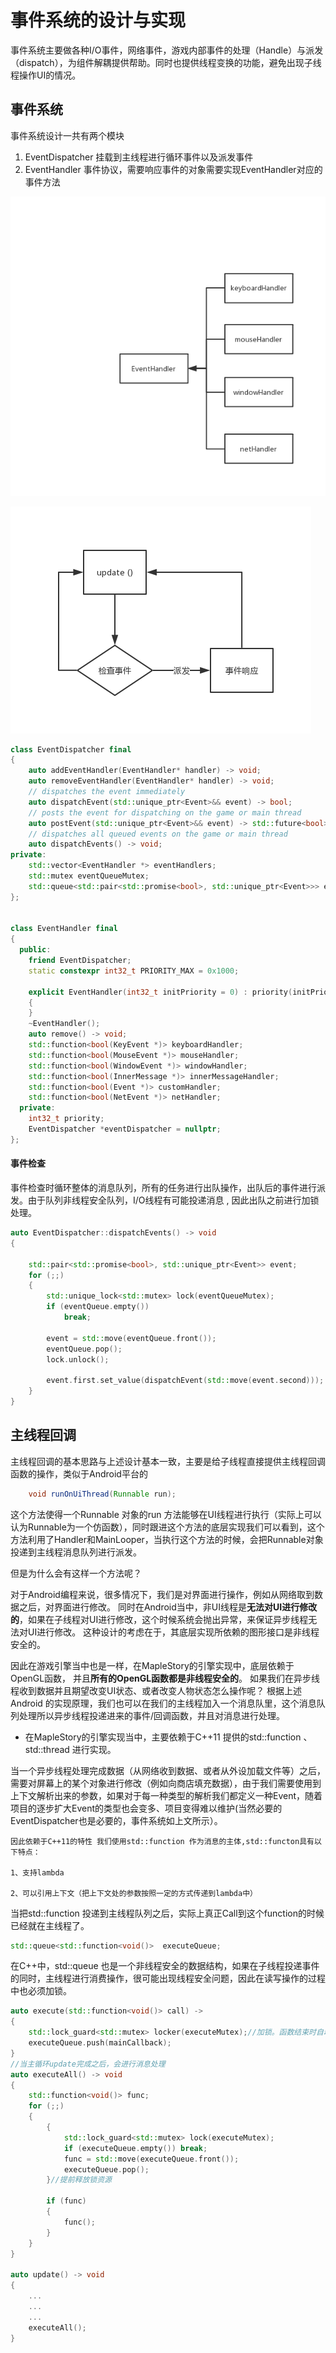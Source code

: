 # 事件系统的设计与实现

 事件系统主要做各种I/O事件，网络事件，游戏内部事件的处理（Handle）与派发（dispatch），为组件解耦提供帮助。同时也提供线程变换的功能，避免出现子线程操作UI的情况。

## 事件系统

事件系统设计一共有两个模块
1. EventDispatcher 挂载到主线程进行循环事件以及派发事件
2. EventHandler 事件协议，需要响应事件的对象需要实现EventHandler对应的事件方法

![View Pic](../../img/event_handler.png)

![View Pic](../../img/main_loop.png)



``` cpp
class EventDispatcher final
{
	auto addEventHandler(EventHandler* handler) -> void;
	auto removeEventHandler(EventHandler* handler) -> void;
    // dispatches the event immediately
	auto dispatchEvent(std::unique_ptr<Event>&& event) -> bool;
	// posts the event for dispatching on the game or main thread
	auto postEvent(std::unique_ptr<Event>&& event) -> std::future<bool>;
	// dispatches all queued events on the game or main thread
	auto dispatchEvents() -> void;
private:
	std::vector<EventHandler *> eventHandlers;
	std::mutex eventQueueMutex;
	std::queue<std::pair<std::promise<bool>, std::unique_ptr<Event>>> eventQueue;
};


class EventHandler final
{
  public:
	friend EventDispatcher;
	static constexpr int32_t PRIORITY_MAX = 0x1000;

	explicit EventHandler(int32_t initPriority = 0) : priority(initPriority)
	{
	}
	~EventHandler();
	auto remove() -> void;
	std::function<bool(KeyEvent *)> keyboardHandler;
	std::function<bool(MouseEvent *)> mouseHandler;
	std::function<bool(WindowEvent *)> windowHandler;
	std::function<bool(InnerMessage *)> innerMessageHandler;
	std::function<bool(Event *)> customHandler;
    std::function<bool(NetEvent *)> netHandler;
  private:
	int32_t priority;
	EventDispatcher *eventDispatcher = nullptr;
};

```

#### 事件检查
事件检查时循环整体的消息队列，所有的任务进行出队操作，出队后的事件进行派发。由于队列非线程安全队列，I/O线程有可能投递消息 , 因此出队之前进行加锁处理。



``` cpp
auto EventDispatcher::dispatchEvents() -> void
{

	std::pair<std::promise<bool>, std::unique_ptr<Event>> event;
	for (;;)
	{
		std::unique_lock<std::mutex> lock(eventQueueMutex);
		if (eventQueue.empty())
			break;

		event = std::move(eventQueue.front());
		eventQueue.pop();
		lock.unlock();

		event.first.set_value(dispatchEvent(std::move(event.second)));
	}
}

```

## 主线程回调
主线程回调的基本思路与上述设计基本一致，主要是给子线程直接提供主线程回调函数的操作，类似于Android平台的
```java
 	void runOnUiThread(Runnable run);
```
这个方法使得一个Runnable 对象的run 方法能够在UI线程进行执行（实际上可以认为Runnable为一个仿函数），同时跟进这个方法的底层实现我们可以看到，这个方法利用了Handler和MainLooper，当执行这个方法的时候，会把Runnable对象投递到主线程消息队列进行派发。

但是为什么会有这样一个方法呢？

对于Android编程来说，很多情况下，我们是对界面进行操作，例如从网络取到数据之后，对界面进行修改。
同时在Android当中，非UI线程是**无法对UI进行修改的**，如果在子线程对UI进行修改，这个时候系统会抛出异常，来保证异步线程无法对UI进行修改。
这种设计的考虑在于，其底层实现所依赖的图形接口是非线程安全的。

因此在游戏引擎当中也是一样，在MapleStory的引擎实现中，底层依赖于OpenGL函数，
并且**所有的OpenGL函数都是非线程安全的**。
如果我们在异步线程收到数据并且期望改变UI状态、或者改变人物状态怎么操作呢？
根据上述Android 的实现原理，我们也可以在我们的主线程加入一个消息队里，这个消息队列处理所以异步线程投递进来的事件/回调函数，并且对消息进行处理。

* 在MapleStory的引擎实现当中，主要依赖于C++11 提供的std::function 、std::thread 进行实现。

当一个异步线程处理完成数据（从网络收到数据、或者从外设加载文件等）之后，需要对屏幕上的某个对象进行修改（例如向商店填充数据），由于我们需要使用到上下文解析出来的参数，如果对于每一种类型的解析我们都定义一种Event，随着项目的逐步扩大Event的类型也会变多、项目变得难以维护(当然必要的EventDispatcher也是必要的，事件系统如上文所示）。             

    因此依赖于C++11的特性 我们使用std::function 作为消息的主体,std::functon具有以下特点：

	1、支持lambda

	2、可以引用上下文（把上下文处的参数按照一定的方式传递到lambda中）   


当把std::function 投递到主线程队列之后，实际上真正Call到这个function的时候已经就在主线程了。
``` cpp
std::queue<std::function<void()>  executeQueue;
```

在C++中，std::queue 也是一个非线程安全的数据结构，如果在子线程投递事件的同时，主线程进行消费操作，很可能出现线程安全问题，因此在读写操作的过程中也必须加锁。

``` cpp
auto execute(std::function<void()> call) ->
{
	std::lock_guard<std::mutex> locker(executeMutex);//加锁。函数结束时自动释放锁资源
	executeQueue.push(mainCallback);
}
//当主循环update完成之后，会进行消息处理
auto executeAll() -> void
{
	std::function<void()> func;
	for (;;)
	{
		{
			std::lock_guard<std::mutex> lock(executeMutex);
			if (executeQueue.empty()) break;
			func = std::move(executeQueue.front());
			executeQueue.pop();
		}//提前释放锁资源

		if (func)
		{
			func();
		}
	}
}

auto update() -> void
{
    ...
    ...
    ...
    executeAll();
}

```